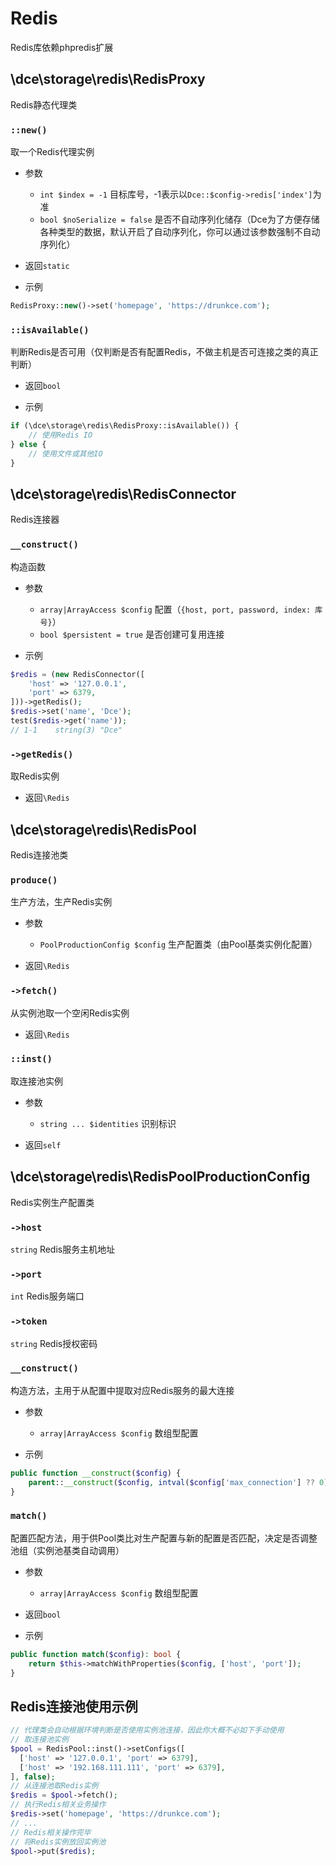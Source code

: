# Redis

Redis库依赖phpredis扩展


## \dce\storage\redis\RedisProxy

Redis静态代理类


### `::new()`
取一个Redis代理实例

- 参数
  - `int $index = -1` 目标库号，-1表示以`Dce::$config->redis['index']`为准
  - `bool $noSerialize = false` 是否不自动序列化储存（Dce为了方便存储各种类型的数据，默认开启了自动序列化，你可以通过该参数强制不自动序列化）

- 返回`static`

- 示例
```php
RedisProxy::new()->set('homepage', 'https://drunkce.com');
```


### `::isAvailable()`
判断Redis是否可用（仅判断是否有配置Redis，不做主机是否可连接之类的真正判断）

- 返回`bool`

- 示例
```php
if (\dce\storage\redis\RedisProxy::isAvailable()) {
    // 使用Redis IO
} else {
    // 使用文件或其他IO
}
```



## \dce\storage\redis\RedisConnector

Redis连接器


### `__construct()`
构造函数

- 参数
  - `array|ArrayAccess $config` 配置（`{host, port, password, index: 库号}`）
  - `bool $persistent = true` 是否创建可复用连接

- 示例
```php
$redis = (new RedisConnector([
    'host' => '127.0.0.1',
    'port' => 6379,
]))->getRedis();
$redis->set('name', 'Dce');
test($redis->get('name'));
// 1-1    string(3) "Dce"
```


### `->getRedis()`
取Redis实例

- 返回`\Redis`



## \dce\storage\redis\RedisPool

Redis连接池类


### `produce()`
生产方法，生产Redis实例

- 参数
  - `PoolProductionConfig $config` 生产配置类（由Pool基类实例化配置）

- 返回`\Redis`


### `->fetch()`
从实例池取一个空闲Redis实例

- 返回`\Redis`


### `::inst()`
取连接池实例

- 参数
  - `string ... $identities` 识别标识

- 返回`self`


## \dce\storage\redis\RedisPoolProductionConfig

Redis实例生产配置类


### `->host`
`string` Redis服务主机地址

### `->port`
`int` Redis服务端口

### `->token`
`string` Redis授权密码


### `__construct()`
构造方法，主用于从配置中提取对应Redis服务的最大连接

- 参数
  - `array|ArrayAccess $config` 数组型配置

- 示例
```php
public function __construct($config) {
    parent::__construct($config, intval($config['max_connection'] ?? 0) ?: self::CAPACITY_DEFAULT);
}
```


### `match()`
配置匹配方法，用于供Pool类比对生产配置与新的配置是否匹配，决定是否调整池组（实例池基类自动调用）

- 参数
  - `array|ArrayAccess $config` 数组型配置

- 返回`bool`

- 示例
```php
public function match($config): bool {
    return $this->matchWithProperties($config, ['host', 'port']);
}
```


## Redis连接池使用示例

```php
// 代理类会自动根据环境判断是否使用实例池连接，因此你大概不必如下手动使用
// 取连接池实例
$pool = RedisPool::inst()->setConfigs([
  ['host' => '127.0.0.1', 'port' => 6379],
  ['host' => '192.168.111.111', 'port' => 6379],
], false);
// 从连接池取Redis实例
$redis = $pool->fetch();
// 执行Redis相关业务操作
$redis->set('homepage', 'https://drunkce.com');
// ...
// Redis相关操作完毕
// 将Redis实例放回实例池
$pool->put($redis);
```